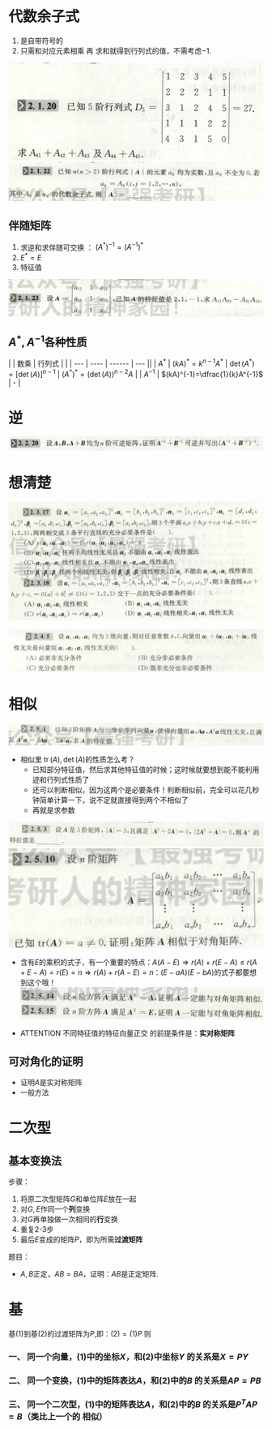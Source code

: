# 代数余子式
1. 是自带符号的
2. 只需和对应元素相乘 再 求和就得到行列式的值，不需考虑$-1$.

![](image/2019-11-08-19-55-51.png)
![](image/2019-11-08-20-36-09.png)

## 伴随矩阵
1. 求逆和求伴随可交换 ： $(A^*)^{-1}=(A^{-1})^*$
2. $E^*=E$
3. 特征值


![](image/2019-11-08-21-20-47.png)

## $A^*,A^{-1}$各种性质
|     | 数乘 | 行列式 |     |
| --- | ---- | ------ | --- ||
| $A^*$    | $(kA)^*=k^{n-1}A^*$            | $\operatorname{det}(A^*)=[\operatorname{det}(A)]^{n-1}$ | $(A^*)^*=(\det(A))^{n-2}A$ |
| $A^{-1}$ | $(kA)^{-1}=\dfrac{1}{k}A^{-1}$ | -                                                       |

# 逆
![](image/2019-11-08-23-05-03.png)

# 想清楚
![](image/2019-11-11-14-25-29.png)

![](image/2019-11-11-15-19-41.png)

# 相似
![](image/2019-11-12-09-07-30.png)

- 相似里 $\operatorname{tr}(A),\det(A)$的性质怎么考？
  - 已知部分特征值，然后求其他特征值的时候；这时候就要想到能不能利用迹和行列式性质了
  - 还可以判断相似，因为这两个是必要条件！判断相似前，完全可以花几秒钟简单计算一下，说不定就直接得到两个不相似了    
  - 再就是求参数

![](image/2019-11-12-09-36-31.png)
![](image/2019-11-12-10-06-15.png)

- 含有$E$的乘积的式子，有一个重要的特点：$A(A-E)\Rightarrow r(A)+r(E-A)\le r(A+E-A)=r(E)=n \Rightarrow r(A)+r(A-E)=n$：$(E-aA)(E-bA)$的式子都要想到这个哦！
![](image/2019-11-12-10-34-56.png)


- ATTENTION 不同特征值的特征向量正交 的前提条件是：**实对称矩阵**

## 可对角化的证明
- 证明$A$是实对称矩阵
- 一般方法


# 二次型
## 基本变换法
步骤：
1. 将原二次型矩阵$G$和单位阵$E$放在一起
2. 对$G,E$作同一个**列**变换
3. 对$G$再单独做一次相同的**行**变换
4. 重复2-3步
5. 最后$E$变成的矩阵$P$，即为所需**过渡矩阵**

题目：
- $A,B$正定，$AB=BA$，证明：$AB$是正定矩阵.

# 基
基$(1)$到基$(2)$的过渡矩阵为$P$,即：$(2)=(1)P$
则
### 一、 同一个向量，$(1)$中的坐标$X$，和$(2)$中坐标$Y$ 的关系是$X=PY$
### 二、 同一个变换，$(1)$中的矩阵表达$A$，和$(2)$中的$B$ 的关系是$AP=PB$
### 三、 同一个二次型，$(1)$中的矩阵表达$A$，和$(2)$中的$B$ 的关系是$P^TAP=B$（类比上一个的 相似）

